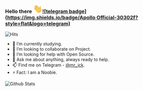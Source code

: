### Hello there <img src="https://raw.githubusercontent.com/ABSphreak/ABSphreak/master/gifs/Hi.gif" width="30px">[![telegram badge](https://img.shields.io/badge/Apollo Official-30302f?style=flat&logo=telegram)](https://t.me/ApolloOfficial)

![Hits](https://hits.seeyoufarm.com/api/count/incr/badge.svg?url=https://github.com/Apollothewolf/)

- 🔭 I’m currently studying.
- 👬 I’m looking to collaborate on Project.
- 👀 I’m looking for help with Open Source.
- 💬 Ask me about anything, always ready to help.
- 📫 Find me on Telegram - [@mr_jck](https://t.me/mr_jck).
- ⚡️ Fact: I am a Noobie.

![Github Stats](https://github-readme-stats.vercel.app/api?username=Apollothewolf&show_icons=true&title_color=fff&icon_color=79ff97&text_color=9f9f9f&bg_color=151515)
